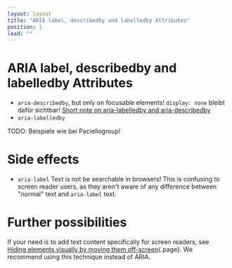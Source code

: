 ```yaml
---
layout: layout
title: "ARIA label, describedby and labelledby Attributes"
position: 1
lead: ""
---
```


# ARIA label, describedby and labelledby Attributes

- `aria-describedby`, but only on focusable elements! `display: none` bleibt dafür sichtbar! [Short note on aria-labelledby and aria-describedby](https://developer.paciellogroup.com/blog/2015/05/short-note-on-aria-labelledby-and-aria-describedby/)
- `aria-labelledby`

TODO: Beispiele wie bei Paciellogroup!

# Side effects

- `aria-label` Text is not be searchable in browsers! This is confusing to screen reader users, as they aren't aware of any difference between "normal" text and `aria-label` text.

# Further possibilities

If your need is to add text content specifically for screen readers, see [Hiding elements visually by moving them off-screen](/part--examples-of-accessibility-patterns---introduction/hiding-elements-correctly/hiding-elements-visually-by-moving-them-off-screen){.page}. We recommend using this technique instead of ARIA.